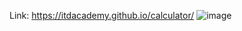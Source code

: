 Link: https://itdacademy.github.io/calculator/
![image](https://github.com/user-attachments/assets/7209f3dc-ce27-4473-9d82-4eb07b409ec8)
